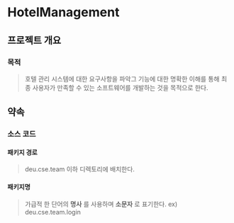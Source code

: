 # HotelManagement
## 프로젝트 개요
### 목적
> 호텔 관리 시스템에 대한 요구사항을 파악그 기능에 대한 명확한 이해를 통해 최종 사용자가 만족할 수 있는 소프트웨어를 개발하는 것을 목적으로 한다.
## 약속
### 소스 코드
#### 패키지 경로
> deu.cse.team 이하 디렉토리에 배치한다. 
#### 패키지명
> 가급적 한 단어의 __명사__ 를 사용하며 __소문자__ 로 표기한다.   ex) deu.cse.team.login
